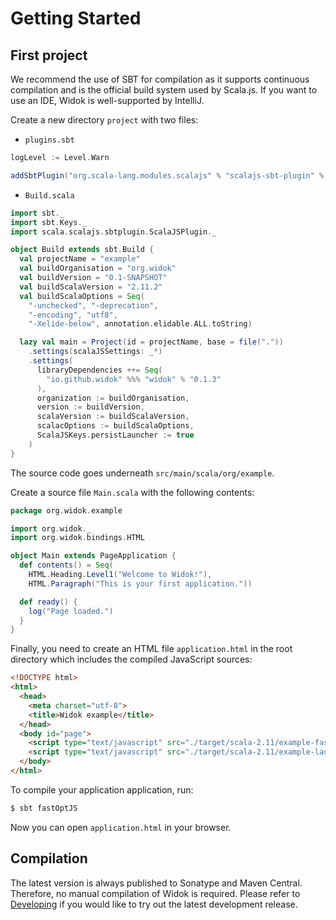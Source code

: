 # Getting Started
## First project
We recommend the use of SBT for compilation as it supports continuous compilation and is the official build system used by Scala.js. If you want to use an IDE, Widok is well-supported by IntelliJ.

Create a new directory ``project`` with two files:

- ``plugins.sbt``

```scala
logLevel := Level.Warn

addSbtPlugin("org.scala-lang.modules.scalajs" % "scalajs-sbt-plugin" % "0.5.5")
```

- ``Build.scala``

```scala
import sbt._
import sbt.Keys._
import scala.scalajs.sbtplugin.ScalaJSPlugin._

object Build extends sbt.Build {
  val projectName = "example"
  val buildOrganisation = "org.widok"
  val buildVersion = "0.1-SNAPSHOT"
  val buildScalaVersion = "2.11.2"
  val buildScalaOptions = Seq(
    "-unchecked", "-deprecation",
    "-encoding", "utf8",
    "-Xelide-below", annotation.elidable.ALL.toString)

  lazy val main = Project(id = projectName, base = file("."))
    .settings(scalaJSSettings: _*)
    .settings(
      libraryDependencies ++= Seq(
        "io.github.widok" %%% "widok" % "0.1.3"
      ),
      organization := buildOrganisation,
      version := buildVersion,
      scalaVersion := buildScalaVersion,
      scalacOptions := buildScalaOptions,
      ScalaJSKeys.persistLauncher := true
    )
}
```

The source code goes underneath ``src/main/scala/org/example``.

Create a source file ``Main.scala`` with the following contents:

```scala
package org.widok.example

import org.widok._
import org.widok.bindings.HTML

object Main extends PageApplication {
  def contents() = Seq(
    HTML.Heading.Level1("Welcome to Widok!"),
    HTML.Paragraph("This is your first application."))

  def ready() {
    log("Page loaded.")
  }
}
```

Finally, you need to create an HTML file ``application.html`` in the root directory which includes the compiled JavaScript sources:

```html
<!DOCTYPE html>
<html>
  <head>
    <meta charset="utf-8">
    <title>Widok example</title>
  </head>
  <body id="page">
    <script type="text/javascript" src="./target/scala-2.11/example-fastopt.js"></script>
    <script type="text/javascript" src="./target/scala-2.11/example-launcher.js"></script>
  </body>
</html>
```

To compile your application application, run:
```bash
$ sbt fastOptJS
```

Now you can open ``application.html`` in your browser.

## Compilation
The latest version is always published to Sonatype and Maven Central. Therefore, no manual compilation of Widok is required. Please refer to [Developing](#developing) if you would like to try out the latest development release.

